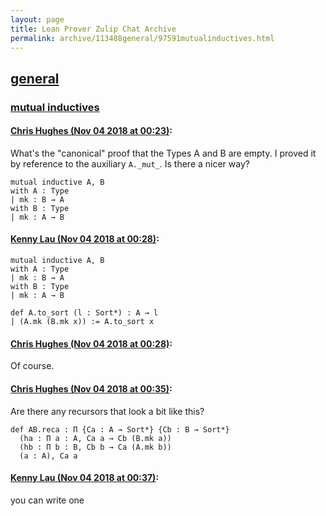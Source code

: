 ```yaml
---
layout: page
title: Lean Prover Zulip Chat Archive 
permalink: archive/113488general/97591mutualinductives.html
---
```


## [general](index.html)
### [mutual inductives](97591mutualinductives.html)

#### [Chris Hughes (Nov 04 2018 at 00:23)](https://leanprover.zulipchat.com/#narrow/stream/113488-general/topic/mutual%20inductives/near/137132804):
What's the "canonical" proof that the Types A and B are empty. I proved it by reference to the auxiliary `A._mut_`. Is there a nicer way?
```lean
mutual inductive A, B
with A : Type
| mk : B → A
with B : Type
| mk : A → B
```

#### [Kenny Lau (Nov 04 2018 at 00:28)](https://leanprover.zulipchat.com/#narrow/stream/113488-general/topic/mutual%20inductives/near/137132957):
```lean
mutual inductive A, B
with A : Type
| mk : B → A
with B : Type
| mk : A → B

def A.to_sort (l : Sort*) : A → l
| (A.mk (B.mk x)) := A.to_sort x
```

#### [Chris Hughes (Nov 04 2018 at 00:28)](https://leanprover.zulipchat.com/#narrow/stream/113488-general/topic/mutual%20inductives/near/137132960):
Of course.

#### [Chris Hughes (Nov 04 2018 at 00:35)](https://leanprover.zulipchat.com/#narrow/stream/113488-general/topic/mutual%20inductives/near/137133128):
Are there any recursors that look a bit like this?
```lean
def AB.reca : Π {Ca : A → Sort*} {Cb : B → Sort*} 
  (ha : Π a : A, Ca a → Cb (B.mk a))
  (hb : Π b : B, Cb b → Ca (A.mk b))
  (a : A), Ca a
```

#### [Kenny Lau (Nov 04 2018 at 00:37)](https://leanprover.zulipchat.com/#narrow/stream/113488-general/topic/mutual%20inductives/near/137133175):
you can write one

